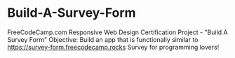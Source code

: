 # Build-A-Survey-Form
FreeCodeCamp.com Responsive Web Design Certification Project - "Build A Survey Form"
Objective: Build an app that is functionally similar to <https://survey-form.freecodecamp.rocks>
Survey for programming lovers!
